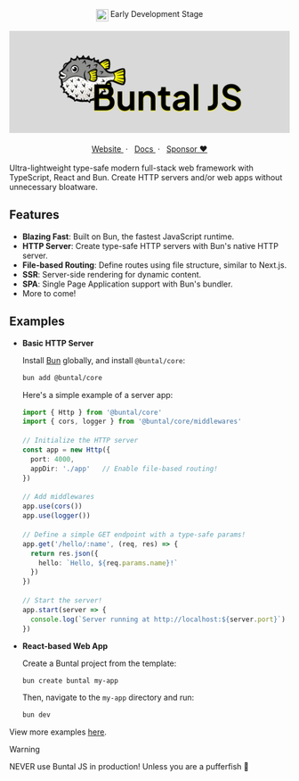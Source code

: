 <section align="center">
  <img align="top" src="https://media.tenor.com/yjOrdcOkLPUAAAAj/green-dot.gif" width="22px" height="22px" />
  <span>Early Development Stage</span>
<section>

<br/>

<section>
  <img src="./banner.png" alt="Buntal JS"/>
</section>

<br/>

<section align="center">
  <a href="https://buntaljs.org" target="_blank">
    Website
  </a>
  <span> &nbsp;&middot; &nbsp;</span>
  <a href="https://docs.buntaljs.org" target="_blank">
    Docs
  </a>
  <span> &nbsp;&middot; &nbsp;</span>
  <a href="https://github.com/sponsors/mgilangjanuar" target="_blank">
    Sponsor &hearts;
  </a>
</section>

<br/>

<section align="left" markdown="1">
Ultra-lightweight type-safe modern full-stack web framework with TypeScript, React and Bun. Create HTTP servers and/or web apps without unnecessary bloatware.

<br/>

## Features

- **Blazing Fast**: Built on Bun, the fastest JavaScript runtime.
- **HTTP Server**: Create type-safe HTTP servers with Bun's native HTTP server.
- **File-based Routing**: Define routes using file structure, similar to Next.js.
- **SSR**: Server-side rendering for dynamic content.
- **SPA**: Single Page Application support with Bun's bundler.
- More to come!

## Examples

- **Basic HTTP Server**

  Install [Bun](https://bun.sh/) globally, and install `@buntal/core`:

  ```bash
  bun add @buntal/core
  ```

  Here's a simple example of a server app:

  ```ts
  import { Http } from '@buntal/core'
  import { cors, logger } from '@buntal/core/middlewares'

  // Initialize the HTTP server
  const app = new Http({
    port: 4000,
    appDir: './app'   // Enable file-based routing!
  })

  // Add middlewares
  app.use(cors())
  app.use(logger())

  // Define a simple GET endpoint with a type-safe params!
  app.get('/hello/:name', (req, res) => {
    return res.json({
      hello: `Hello, ${req.params.name}!`
    })
  })

  // Start the server!
  app.start(server => {
    console.log(`Server running at http://localhost:${server.port}`)
  })
  ```

- **React-based Web App**

  Create a Buntal project from the template:

  ```bash
  bun create buntal my-app
  ```

  Then, navigate to the `my-app` directory and run:

  ```bash
  bun dev
  ```

View more examples [here](/examples).

> [!WARNING]
> NEVER use Buntal JS in production! Unless you are a pufferfish 🐡

</section>
